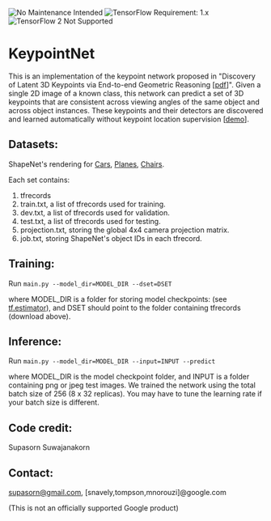 ![No Maintenance Intended](https://img.shields.io/badge/No%20Maintenance%20Intended-%E2%9C%95-red.svg)
![TensorFlow Requirement: 1.x](https://img.shields.io/badge/TensorFlow%20Requirement-1.x-brightgreen)
![TensorFlow 2 Not Supported](https://img.shields.io/badge/TensorFlow%202%20Not%20Supported-%E2%9C%95-red.svg)

# KeypointNet
This is an implementation of the keypoint network proposed in "Discovery of
Latent 3D Keypoints via End-to-end Geometric Reasoning
[[pdf](https://arxiv.org/pdf/1807.03146.pdf)]". Given a single 2D image of a
known class, this network can predict a set of 3D keypoints that are consistent
across viewing angles of the same object and across object instances. These
keypoints and their detectors are discovered and learned automatically without
keypoint location supervision [[demo](https://keypointnet.github.io)].

## Datasets:
  ShapeNet's rendering for 
  [Cars](https://storage.googleapis.com/discovery-3dkeypoints-data/cars_with_keypoints.zip),
  [Planes](https://storage.googleapis.com/discovery-3dkeypoints-data/planes_with_keypoints.zip),
  [Chairs](https://storage.googleapis.com/discovery-3dkeypoints-data/chairs_with_keypoints.zip).

  Each set contains:
1. tfrecords
2. train.txt, a list of tfrecords used for training.
2. dev.txt, a list of tfrecords used for validation.
3. test.txt, a list of tfrecords used for testing.
4. projection.txt, storing the global 4x4 camera projection matrix.
5. job.txt, storing ShapeNet's object IDs in each tfrecord.
  
## Training:
  Run `main.py --model_dir=MODEL_DIR --dset=DSET`

  where MODEL_DIR is a folder for storing model checkpoints: (see [tf.estimator](https://www.tensorflow.org/api_docs/python/tf/estimator/Estimator)), and DSET should point to the folder containing tfrecords (download above).

## Inference:
  Run `main.py --model_dir=MODEL_DIR --input=INPUT --predict`

  where MODEL_DIR is the model checkpoint folder, and INPUT is a folder containing png or jpeg test images.
  We trained the network using the total batch size of 256 (8 x 32 replicas). You may have to tune the learning rate if your batch size is different. 

## Code credit:
  Supasorn Suwajanakorn

## Contact:
  supasorn@gmail.com, [snavely,tompson,mnorouzi]@google.com


(This is not an officially supported Google product)